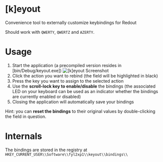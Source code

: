 # \[k\]eyout
Convenience tool to externally customize keybindings for Redout

Should work with `QWERTY`, `QWERTZ` and `AZERTY`.

# Usage

 1. Start the application (a precompiled version resides in [bin/Debug/keyout.exe])
![\[k\]eyout Screenshot](docs/keyout.png)
 2. Click the action you want to rebind (the field will be highlighted in black)
 3. Press the key you want to assign to the selected action
 4. Use the **scroll-lock key to enable/disable** the bindings (the associated LED on your keyboard can be used as an indicator whether the bindings are currently enabled or disabled)
 5. Closing the application will automatically save your bindings
 
Hint: you can **reset the bindings** to their original values by double-clicking the field in question.

# Internals

The bindings are stored in the registry at `HKEY_CURRENT_USER\\Software\\fyl2xp1\\keyout\\bindings\\`
